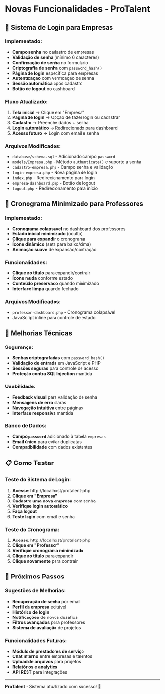 # Novas Funcionalidades - ProTalent

## 🔐 Sistema de Login para Empresas

### Implementado:
- **Campo senha** no cadastro de empresas
- **Validação de senha** (mínimo 6 caracteres)
- **Confirmação de senha** no formulário
- **Criptografia de senha** com `password_hash()`
- **Página de login** específica para empresas
- **Autenticação** com verificação de senha
- **Sessão automática** após cadastro
- **Botão de logout** no dashboard

### Fluxo Atualizado:
1. **Tela inicial** → Clique em "Empresa"
2. **Página de login** → Opção de fazer login ou cadastrar
3. **Cadastro** → Preenche dados + senha
4. **Login automático** → Redirecionado para dashboard
5. **Acesso futuro** → Login com email e senha

### Arquivos Modificados:
- `database/schema.sql` - Adicionado campo `password`
- `models/Empresa.php` - Método `authenticate()` e suporte a senha
- `cadastro-empresa.php` - Campo senha e validação
- `login-empresa.php` - Nova página de login
- `index.php` - Redirecionamento para login
- `empresa-dashboard.php` - Botão de logout
- `logout.php` - Redirecionamento para início

## 📅 Cronograma Minimizado para Professores

### Implementado:
- **Cronograma colapsável** no dashboard dos professores
- **Estado inicial minimizado** (oculto)
- **Clique para expandir** o cronograma
- **Ícone dinâmico** (seta para baixo/cima)
- **Animação suave** de expansão/contração

### Funcionalidades:
- **Clique no título** para expandir/contrair
- **Ícone muda** conforme estado
- **Conteúdo preservado** quando minimizado
- **Interface limpa** quando fechado

### Arquivos Modificados:
- `professor-dashboard.php` - Cronograma colapsável
- JavaScript inline para controle de estado

## 🔧 Melhorias Técnicas

### Segurança:
- **Senhas criptografadas** com `password_hash()`
- **Validação de entrada** em JavaScript e PHP
- **Sessões seguras** para controle de acesso
- **Proteção contra SQL Injection** mantida

### Usabilidade:
- **Feedback visual** para validação de senha
- **Mensagens de erro** claras
- **Navegação intuitiva** entre páginas
- **Interface responsiva** mantida

### Banco de Dados:
- **Campo `password`** adicionado à tabela `empresas`
- **Email único** para evitar duplicatas
- **Compatibilidade** com dados existentes

## 📋 Como Testar

### Teste do Sistema de Login:
1. **Acesse**: http://localhost/protalent-php
2. **Clique em "Empresa"**
3. **Cadastre uma nova empresa** com senha
4. **Verifique login automático**
5. **Faça logout**
6. **Teste login** com email e senha

### Teste do Cronograma:
1. **Acesse**: http://localhost/protalent-php
2. **Clique em "Professor"**
3. **Verifique cronograma minimizado**
4. **Clique no título** para expandir
5. **Clique novamente** para contrair

## 🚀 Próximos Passos

### Sugestões de Melhorias:
- **Recuperação de senha** por email
- **Perfil da empresa** editável
- **Histórico de login** 
- **Notificações** de novos desafios
- **Filtros avançados** para professores
- **Sistema de avaliação** de projetos

### Funcionalidades Futuras:
- **Módulo de prestadores de serviço**
- **Chat interno** entre empresas e talentos
- **Upload de arquivos** para projetos
- **Relatórios e analytics**
- **API REST** para integrações

---

**ProTalent** - Sistema atualizado com sucesso! 🎉 